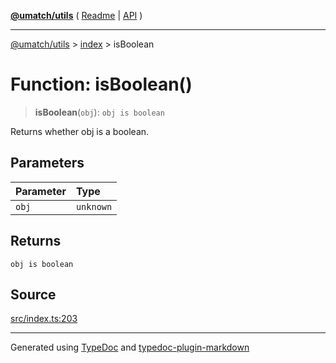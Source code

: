 [**@umatch/utils**](../../README.md) ( [Readme](../../README.md) \| [API](../../API.md) )

---

[@umatch/utils](../../API.md) > [index](../README.md) > isBoolean

# Function: isBoolean()

> **isBoolean**(`obj`): `obj is boolean`

Returns whether obj is a boolean.

## Parameters

| Parameter | Type      |
| :-------- | :-------- |
| `obj`     | `unknown` |

## Returns

`obj is boolean`

## Source

[src/index.ts:203](https://github.com/umatch-oficial/utils/blob/a4be831/src/index.ts#L203)

---

Generated using [TypeDoc](https://typedoc.org/) and [typedoc-plugin-markdown](https://www.npmjs.com/package/typedoc-plugin-markdown)
